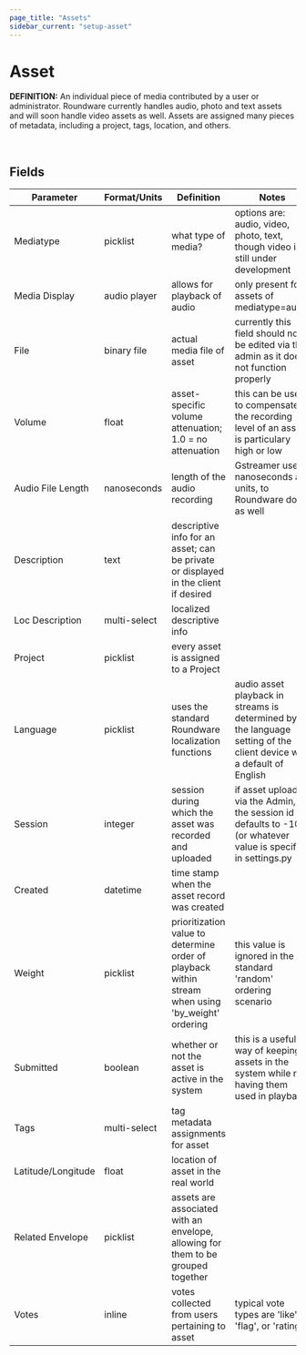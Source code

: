 ```yaml
---
page_title: "Assets"
sidebar_current: "setup-asset"
---
```



# Asset

<div class="alert alert-block alert-info">
    <p>
        <strong>DEFINITION:</strong> An individual piece of media contributed by a user or administrator.  Roundware currently handles audio, photo and text assets and will soon handle video assets as well.  Assets are assigned many pieces of metadata, including a project, tags, location, and others.
    </p>
</div>

<br>

## Fields

<table class="table table-striped table-bordered mr-types">
    <thead>
        <tr>
            <th>Parameter</th>
            <th>Format/Units</th>
            <th>Definition</th>
            <th>Notes</th>
        </tr>
    </thead>
    <tbody>
        <tr>
            <td>Mediatype</td>
            <td>picklist</td>
            <td>what type of media?</td>
            <td>options are: audio, video, photo, text, though video is still under development</td>
        </tr>
        <tr>
            <td>Media Display</td>
            <td>audio player</td>
            <td>allows for playback of audio</td>
            <td>only present for assets of mediatype=audio</td>
        </tr>
        <tr>
            <td>File</td>
            <td>binary file</td>
            <td>actual media file of asset</td>
            <td>currently this field should not be edited via the admin as it does not function properly</td>
        </tr>
        <tr>
            <td>Volume</td>
            <td>float</td>
            <td>asset-specific volume attenuation; 1.0 = no attenuation</td>
            <td>this can be used to compensate if the recording level of an asset is particulary high or low</td>
        </tr>
        <tr>
            <td>Audio File Length</td>
            <td>nanoseconds</td>
            <td>length of the audio recording</td>
            <td>Gstreamer uses nanoseconds as units, to Roundware does as well</td>
        </tr>
        <tr>
            <td>Description</td>
            <td>text</td>
            <td>descriptive info for an asset; can be private or displayed in the client if desired</td>
            <td></td>
        </tr>
        <tr>
            <td>Loc Description</td>
            <td>multi-select</td>
            <td>localized descriptive info</td>
            <td></td>
        </tr>
        <tr>
            <td>Project</td>
            <td>picklist</td>
            <td>every asset is assigned to a Project</td>
            <td></td>
        </tr>
        <tr>
            <td>Language</td>
            <td>picklist</td>
            <td>uses the standard Roundware localization functions</td>
            <td>audio asset playback in streams is determined by the language setting of the client device with a default of English</td>
        </tr>
        <tr>
            <td>Session</td>
            <td>integer</td>
            <td>session during which the asset was recorded and uploaded</td>
            <td>if asset uploaded via the Admin, the session id defaults to -10 (or whatever value is specified in settings.py</td>
        </tr>
        <tr>
            <td>Created</td>
            <td>datetime</td>
            <td>time stamp when the asset record was created</td>
            <td></td>
        </tr>
        <tr>
            <td>Weight</td>
            <td>picklist</td>
            <td>prioritization value to determine order of playback within stream when using 'by_weight' ordering</td>
            <td>this value is ignored in the standard 'random' ordering scenario</td>
        </tr>
        <tr>
            <td>Submitted</td>
            <td>boolean</td>
            <td>whether or not the asset is active in the system</td>
            <td>this is a useful way of keeping assets in the system while not having them used in playback</td>
        </tr>
        <tr>
            <td>Tags</td>
            <td>multi-select</td>
            <td>tag metadata assignments for asset</td>
            <td></td>
        </tr>
        <tr>
            <td>Latitude/Longitude</td>
            <td>float</td>
            <td>location of asset in the real world</td>
            <td></td>
        </tr>
        <tr>
            <td>Related Envelope</td>
            <td>picklist</td>
            <td>assets are associated with an envelope, allowing for them to be grouped together</td>
            <td></td>
        </tr>
        <tr>
            <td>Votes</td>
            <td>inline</td>
            <td>votes collected from users pertaining to asset</td>
            <td>typical vote types are 'like', 'flag', or 'rating'</td>
        </tr>
    </tbody>
</table>